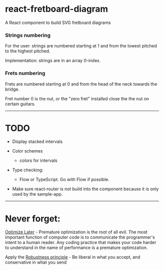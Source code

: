 # react-fretboard-diagram

A React component to build SVG fretboard diagrams


### Strings numbering

For the user: strings are numbered starting at 1 and from the lowest pitched to the highest pitched.

Implementation: strings are in an array 0-index.

### Frets numbering

Frets are numbered starting at 0 and from the head of the neck towards the bridge.

Fret number 0 is the nut, or the "zero fret" installed close the the nut on certain guitars.


----

# TODO

- Display stacked intervals

- Color schemes
    - colors for intervals

- Type checking:
    - Flow or TypeScript. Go with Flow if possible.

- Make sure react-router is not build into the component because it is only used by the sample-app.

----

# Never forget:

[Optimize Later](http://wiki.c2.com/?OptimizeLater) - Premature optimization is the root of all evil. The most important 
function of computer code is to communicate the programmer's intent to a human reader. Any coding practice that makes 
your code harder to understand in the name of performance is a premature optimization.

Apply the [Robustness principle](https://en.wikipedia.org/wiki/Robustness_principle) - Be liberal in what you accept, and conservative in what you send



